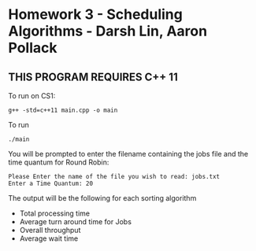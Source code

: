 # Homework 3 - Scheduling Algorithms - Darsh Lin, Aaron Pollack

## THIS PROGRAM REQUIRES C++ 11

To run on CS1:

```
g++ -std=c++11 main.cpp -o main
```

To run

```
./main
```

You will be prompted to enter the filename containing the jobs file and the time quantum for Round Robin:

```
Please Enter the name of the file you wish to read: jobs.txt
Enter a Time Quantum: 20
```

The output will be the following for each sorting algorithm

- Total processing time
- Average turn around time for Jobs
- Overall throughput
- Average wait time